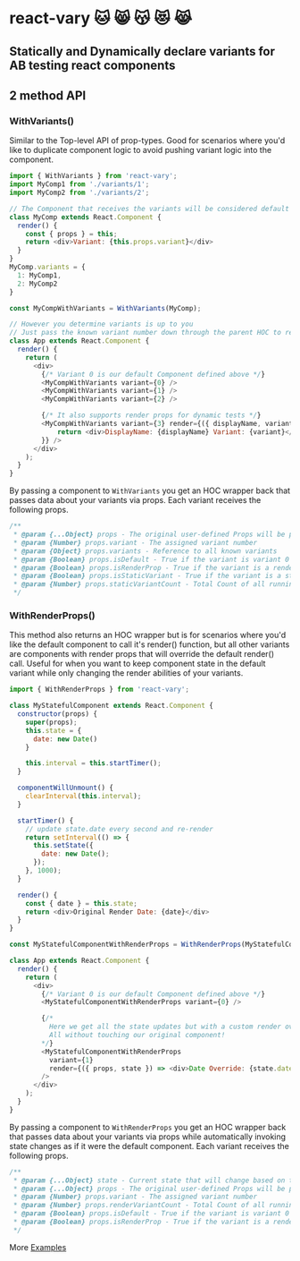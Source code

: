 # react-vary :cat: :smile_cat: :kissing_cat: :heart_eyes_cat: :joy_cat:

## Statically and Dynamically declare variants for AB testing react components

## 2 method API

### WithVariants()

Similar to the Top-level API of prop-types. Good for scenarios where you'd like to duplicate component logic to avoid pushing variant logic into the component.

```js
import { WithVariants } from 'react-vary';
import MyComp1 from './variants/1';
import MyComp2 from './variants/2';

// The Component that receives the variants will be considered default (variant 0)
class MyComp extends React.Component {
  render() {
    const { props } = this;
    return <div>Variant: {this.props.variant}</div>
  }
}
MyComp.variants = {
  1: MyComp1,
  2: MyComp2
}

const MyCompWithVariants = WithVariants(MyComp);

// However you determine variants is up to you
// Just pass the known variant number down through the parent HOC to render the variant Child
class App extends React.Component {
  render() {
    return (
      <div>
        {/* Variant 0 is our default Component defined above */}
        <MyCompWithVariants variant={0} />
        <MyCompWithVariants variant={1} />
        <MyCompWithVariants variant={2} />

        {/* It also supports render props for dynamic tests */}
        <MyCompWithVariants variant={3} render={({ displayName, variant }) => {
            return <div>DisplayName: {displayName} Variant: {variant}</div>;
        }} />
      </div>
    );
  }
}
```

By passing a component to `WithVariants` you get an HOC wrapper back that passes data about your variants via props. Each variant receives the following props.

```js
/**
 * @param {...Object} props - The original user-defined Props will be passed through
 * @param {Number} props.variant - The assigned variant number
 * @param {Object} props.variants - Reference to all known variants
 * @param {Boolean} props.isDefault - True if the variant is variant 0
 * @param {Boolean} props.isRenderProp - True if the variant is a render prop
 * @param {Boolean} props.isStaticVariant - True if the variant is a static variant
 * @param {Number} props.staticVariantCount - Total Count of all running static variants
 */
```

### WithRenderProps()

This method also returns an HOC wrapper but is for scenarios where you'd like the default component to call it's render() function, but all other variants are components with render props that will override the default render() call. Useful for when you want to keep component state in the default variant while only changing the render abilities of your variants.

```js
import { WithRenderProps } from 'react-vary';

class MyStatefulComponent extends React.Component {
  constructor(props) {
    super(props);
    this.state = {
      date: new Date()
    }

    this.interval = this.startTimer();
  }

  componentWillUnmount() {
    clearInterval(this.interval);
  }

  startTimer() {
    // update state.date every second and re-render
    return setInterval(() => {
      this.setState({
        date: new Date();
      });
    }, 1000);
  }

  render() {
    const { date } = this.state;
    return <div>Original Render Date: {date}</div>
  }
}

const MyStatefulComponentWithRenderProps = WithRenderProps(MyStatefulComponent);

class App extends React.Component {
  render() {
    return (
      <div>
        {/* Variant 0 is our default Component defined above */}
        <MyStatefulComponentWithRenderProps variant={0} />

        {/*
          Here we get all the state updates but with a custom render override.
          All without touching our original component!
        */}
        <MyStatefulComponentWithRenderProps
          variant={1}
          render={({ props, state }) => <div>Date Override: {state.date}</div>}
        />
      </div>
    );
  }
}
```

By passing a component to `WithRenderProps` you get an HOC wrapper back that passes data about your variants via props while automatically invoking state changes as if it were the default component. Each variant receives the following props.

```js
/**
 * @param {...Object} state - Current state that will change based on the behaviour of the default variant
 * @param {...Object} props - The original user-defined Props will be passed through
 * @param {Number} props.variant - The assigned variant number
 * @param {Number} props.renderVariantCount - Total Count of all running render variants
 * @param {Boolean} props.isDefault - True if the variant is variant 0
 * @param {Boolean} props.isRenderProp - True if the variant is a render prop
 */
```

More [Examples](https://github.com/cmswalker/react-vary/tree/master/example)
